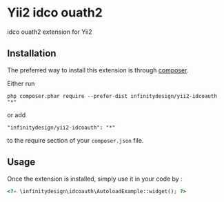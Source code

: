 Yii2 idco ouath2
================
idco ouath2 extension for Yii2

Installation
------------

The preferred way to install this extension is through [composer](http://getcomposer.org/download/).

Either run

```
php composer.phar require --prefer-dist infinitydesign/yii2-idcoauth "*"
```

or add

```
"infinitydesign/yii2-idcoauth": "*"
```

to the require section of your `composer.json` file.


Usage
-----

Once the extension is installed, simply use it in your code by  :

```php
<?= \infinitydesign\idcoauth\AutoloadExample::widget(); ?>
```

